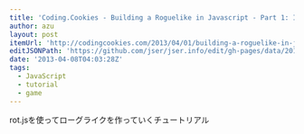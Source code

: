 ```yaml
---
title: 'Coding.Cookies - Building a Roguelike in Javascript - Part 1: Introduction'
author: azu
layout: post
itemUrl: 'http://codingcookies.com/2013/04/01/building-a-roguelike-in-javascript-part-1/'
editJSONPath: 'https://github.com/jser/jser.info/edit/gh-pages/data/2013/04/index.json'
date: '2013-04-08T04:03:28Z'
tags:
  - JavaScript
  - tutorial
  - game
---
```

rot.jsを使ってローグライクを作っていくチュートリアル
